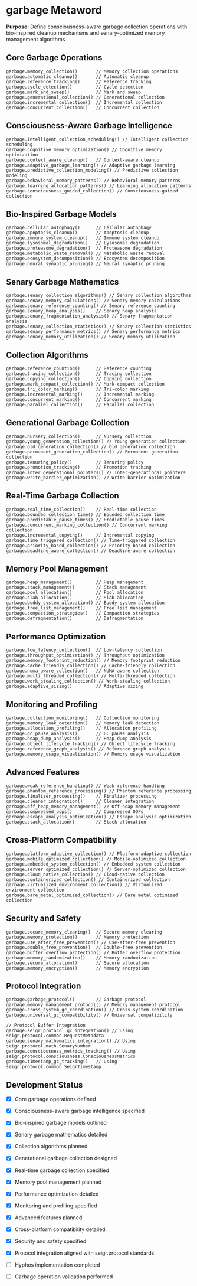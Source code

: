 # garbage Metaword

**Purpose**: Define consciousness-aware garbage collection operations with bio-inspired cleanup mechanisms and senary-optimized memory management algorithms

## Core Garbage Operations

```hyphos
garbage.memory_collection()       // Memory collection operations
garbage.automatic_cleanup()       // Automatic cleanup
garbage.reference_tracking()      // Reference tracking
garbage.cycle_detection()         // Cycle detection
garbage.mark_and_sweep()          // Mark and sweep
garbage.generational_collection() // Generational collection
garbage.incremental_collection()  // Incremental collection
garbage.concurrent_collection()   // Concurrent collection
```

## Consciousness-Aware Garbage Intelligence

```hyphos
garbage.intelligent_collection_scheduling() // Intelligent collection scheduling
garbage.cognitive_memory_optimization() // Cognitive memory optimization
garbage.context_aware_cleanup()   // Context-aware cleanup
garbage.adaptive_garbage_learning() // Adaptive garbage learning
garbage.predictive_collection_modeling() // Predictive collection modeling
garbage.behavioral_memory_patterns() // Behavioral memory patterns
garbage.learning_allocation_patterns() // Learning allocation patterns
garbage.consciousness_guided_collection() // Consciousness-guided collection
```

## Bio-Inspired Garbage Models

```hyphos
garbage.cellular_autophagy()      // Cellular autophagy
garbage.apoptosis_cleanup()       // Apoptosis cleanup
garbage.immune_system_cleanup()   // Immune system cleanup
garbage.lysosomal_degradation()   // Lysosomal degradation
garbage.proteasome_degradation()  // Proteasome degradation
garbage.metabolic_waste_removal() // Metabolic waste removal
garbage.ecosystem_decomposition() // Ecosystem decomposition
garbage.neural_synaptic_pruning() // Neural synaptic pruning
```

## Senary Garbage Mathematics

```hyphos
garbage.senary_collection_algorithms() // Senary collection algorithms
garbage.senary_memory_calculations() // Senary memory calculations
garbage.senary_reference_counting() // Senary reference counting
garbage.senary_heap_analysis()    // Senary heap analysis
garbage.senary_fragmentation_analysis() // Senary fragmentation analysis
garbage.senary_collection_statistics() // Senary collection statistics
garbage.senary_performance_metrics() // Senary performance metrics
garbage.senary_memory_utilization() // Senary memory utilization
```

## Collection Algorithms

```hyphos
garbage.reference_counting()      // Reference counting
garbage.tracing_collection()      // Tracing collection
garbage.copying_collection()      // Copying collection
garbage.mark_compact_collection() // Mark-compact collection
garbage.tri_color_marking()       // Tri-color marking
garbage.incremental_marking()     // Incremental marking
garbage.concurrent_marking()      // Concurrent marking
garbage.parallel_collection()     // Parallel collection
```

## Generational Garbage Collection

```hyphos
garbage.nursery_collection()      // Nursery collection
garbage.young_generation_collection() // Young generation collection
garbage.old_generation_collection() // Old generation collection
garbage.permanent_generation_collection() // Permanent generation collection
garbage.tenuring_policy()         // Tenuring policy
garbage.promotion_tracking()      // Promotion tracking
garbage.inter_generational_pointers() // Inter-generational pointers
garbage.write_barrier_optimization() // Write barrier optimization
```

## Real-Time Garbage Collection

```hyphos
garbage.real_time_collection()    // Real-time collection
garbage.bounded_collection_time() // Bounded collection time
garbage.predictable_pause_times() // Predictable pause times
garbage.concurrent_marking_collection() // Concurrent marking collection
garbage.incremental_copying()     // Incremental copying
garbage.time_triggered_collection() // Time-triggered collection
garbage.priority_based_collection() // Priority-based collection
garbage.deadline_aware_collection() // Deadline-aware collection
```

## Memory Pool Management

```hyphos
garbage.heap_management()         // Heap management
garbage.stack_management()        // Stack management
garbage.pool_allocation()         // Pool allocation
garbage.slab_allocation()         // Slab allocation
garbage.buddy_system_allocation() // Buddy system allocation
garbage.free_list_management()    // Free list management
garbage.compaction_strategies()   // Compaction strategies
garbage.defragmentation()         // Defragmentation
```

## Performance Optimization

```hyphos
garbage.low_latency_collection()  // Low-latency collection
garbage.throughput_optimization() // Throughput optimization
garbage.memory_footprint_reduction() // Memory footprint reduction
garbage.cache_friendly_collection() // Cache-friendly collection
garbage.numa_aware_collection()   // NUMA-aware collection
garbage.multi_threaded_collection() // Multi-threaded collection
garbage.work_stealing_collection() // Work-stealing collection
garbage.adaptive_sizing()         // Adaptive sizing
```

## Monitoring and Profiling

```hyphos
garbage.collection_monitoring()   // Collection monitoring
garbage.memory_leak_detection()   // Memory leak detection
garbage.allocation_profiling()    // Allocation profiling
garbage.gc_pause_analysis()       // GC pause analysis
garbage.heap_dump_analysis()      // Heap dump analysis
garbage.object_lifecycle_tracking() // Object lifecycle tracking
garbage.reference_graph_analysis() // Reference graph analysis
garbage.memory_usage_visualization() // Memory usage visualization
```

## Advanced Features

```hyphos
garbage.weak_reference_handling() // Weak reference handling
garbage.phantom_reference_processing() // Phantom reference processing
garbage.finalizer_processing()    // Finalizer processing
garbage.cleaner_integration()     // Cleaner integration
garbage.off_heap_memory_management() // Off-heap memory management
garbage.compressed_oops()         // Compressed OOPs
garbage.escape_analysis_optimization() // Escape analysis optimization
garbage.stack_allocation()        // Stack allocation
```

## Cross-Platform Compatibility

```hyphos
garbage.platform_adaptive_collection() // Platform-adaptive collection
garbage.mobile_optimized_collection() // Mobile-optimized collection
garbage.embedded_system_collection() // Embedded system collection
garbage.server_optimized_collection() // Server-optimized collection
garbage.cloud_native_collection() // Cloud-native collection
garbage.containerized_collection() // Containerized collection
garbage.virtualized_environment_collection() // Virtualized environment collection
garbage.bare_metal_optimized_collection() // Bare metal optimized collection
```

## Security and Safety

```hyphos
garbage.secure_memory_clearing()  // Secure memory clearing
garbage.memory_protection()       // Memory protection
garbage.use_after_free_prevention() // Use-after-free prevention
garbage.double_free_prevention()  // Double-free prevention
garbage.buffer_overflow_protection() // Buffer overflow protection
garbage.memory_randomization()    // Memory randomization
garbage.secure_allocation()       // Secure allocation
garbage.memory_encryption()       // Memory encryption
```

## Protocol Integration

```hyphos
garbage.garbage_protocol()        // Garbage protocol
garbage.memory_management_protocol() // Memory management protocol
garbage.cross_system_gc_coordination() // Cross-system coordination
garbage.universal_gc_compatibility() // Universal compatibility

// Protocol Buffer Integration
garbage.seigr_protocol_gc_integration() // Using seigr.protocol.common.RequestMetadata
garbage.senary_mathematics_integration() // Using seigr.protocol.math.SenaryNumber
garbage.consciousness_metrics_tracking() // Using seigr.protocol.consciousness.ConsciousnessMetrics
garbage.timestamp_gc_tracking()   // Using seigr.protocol.common.SeigrTimestamp
```

## Development Status

- [x] Core garbage operations defined
- [x] Consciousness-aware garbage intelligence specified
- [x] Bio-inspired garbage models outlined
- [x] Senary garbage mathematics detailed
- [x] Collection algorithms planned
- [x] Generational garbage collection designed
- [x] Real-time garbage collection specified
- [x] Memory pool management planned
- [x] Performance optimization detailed
- [x] Monitoring and profiling specified
- [x] Advanced features planned
- [x] Cross-platform compatibility detailed
- [x] Security and safety specified
- [x] Protocol integration aligned with seigr.protocol standards
- [ ] Hyphos implementation completed
- [ ] Garbage operation validation performed

